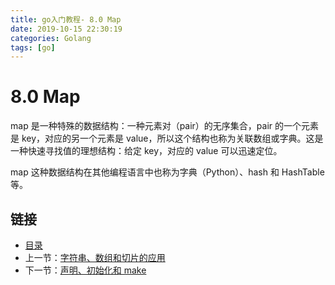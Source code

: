 ```yaml
---
title: go入门教程- 8.0 Map   
date: 2019-10-15 22:30:19   
categories: Golang   
tags: [go]   
---
```

# 8.0 Map

map 是一种特殊的数据结构：一种元素对（pair）的无序集合，pair 的一个元素是 key，对应的另一个元素是 value，所以这个结构也称为关联数组或字典。这是一种快速寻找值的理想结构：给定 key，对应的 value 可以迅速定位。

map 这种数据结构在其他编程语言中也称为字典（Python）、hash 和 HashTable 等。

## 链接

- [目录](directory.md)
- 上一节：[字符串、数组和切片的应用](07.6.md)
- 下一节：[声明、初始化和 make](08.1.md)
